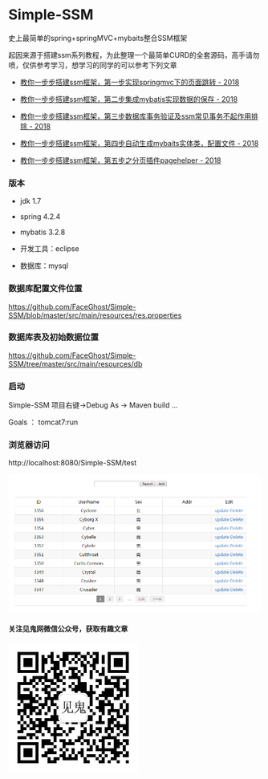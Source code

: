 # Simple-SSM
史上最简单的spring+springMVC+mybaits整合SSM框架

起因来源于搭建ssm系列教程，为此整理一个最简单CURD的全套源码，高手请勿喷，仅供参考学习，想学习的同学的可以参考下列文章


- [教你一步步搭建ssm框架，第一步实现springmvc下的页面跳转 - 2018](https://faceghost.com/article/664531 "教你一步步搭建ssm框架，第一步实现springmvc下的页面跳转 - 2018")

- [教你一步步搭建ssm框架，第二步集成mybatis实现数据的保存 - 2018](https://faceghost.com/article/794821 "教你一步步搭建ssm框架，第二步集成mybatis实现数据的保存 - 2018")

- [教你一步步搭建ssm框架，第三步数据库事务验证及ssm常见事务不起作用排除 - 2018](https://faceghost.com/article/344851  "教你一步步搭建ssm框架，第三步数据库事务验证及ssm常见事务不起作用排除 - 2018") 

- [教你一步步搭建ssm框架，第四步自动生成mybaits实体类，配置文件 - 2018 ](https://faceghost.com/article/184871  "教你一步步搭建ssm框架，第四步自动生成mybaits实体类，配置文件 - 2018 ") 

- [教你一步步搭建ssm框架，第五步之分页插件pagehelper - 2018](https://faceghost.com/article/284941 "教你一步步搭建ssm框架，第五步之分页插件pagehelper - 2018") 

### 版本

- jdk 1.7

- spring 4.2.4 

- mybatis 3.2.8 

- 开发工具：eclipse

- 数据库：mysql


### 数据库配置文件位置

https://github.com/FaceGhost/Simple-SSM/blob/master/src/main/resources/res.properties


### 数据库表及初始数据位置

https://github.com/FaceGhost/Simple-SSM/tree/master/src/main/resources/db


### 启动

Simple-SSM 项目右键->Debug  As  -> Maven build ...  

Goals ： tomcat7:run 


 
### 浏览器访问

http://localhost:8080/Simple-SSM/test

![image](https://github.com/FaceGhost/Simple-SSM/blob/master/preview_01.png)


#### 关注见鬼网微信公众号，获取有趣文章

![image](https://github.com/FaceGhost/Simple-SSM/blob/master/faceghost_qc.jpg)

